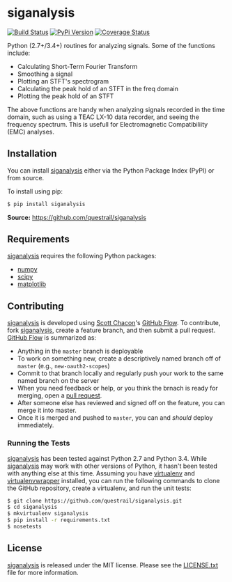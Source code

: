 # siganalysis

[![Build Status][travis image]][travis link]
[![PyPi Version][pypi ver image]][pypi ver link]
[![Coverage Status][coveralls image]][coveralls link]

Python (2.7+/3.4+) routines for analyzing signals. Some of the functions
include:

- Calculating Short-Term Fourier Transform
- Smoothing a signal
- Plotting an STFT's spectrogram
- Calculating the peak hold of an STFT in the freq domain
- Plotting the peak hold of an STFT

The above functions are handy when analyzing signals recorded in the
time domain, such as using a TEAC LX-10 data recorder, and seeing the
frequency spectrum. This is usefull for Electromagnetic Compatibiliity
(EMC) analyses.

## Installation

You can install [siganalysis][] either via the Python Package Index
(PyPI) or from source.

To install using pip:

```bash
$ pip install siganalysis
```

**Source:** https://github.com/questrail/siganalysis

## Requirements

[siganalysis][] requires the following Python packages:

* [numpy][]
* [scipy][]
* [matplotlib][]

## Contributing

[siganalysis][] is developed using [Scott Chacon][]'s [GitHub Flow][].
To contribute, fork [siganalysis][], create a feature branch, and then
submit a pull request.  [GitHub Flow][] is summarized as:

- Anything in the `master` branch is deployable
- To work on something new, create a descriptively named branch off of
  `master` (e.g., `new-oauth2-scopes`)
- Commit to that branch locally and regularly push your work to the same
  named branch on the server
- When you need feedback or help, or you think the brnach is ready for
  merging, open a [pull request][].
- After someone else has reviewed and signed off on the feature, you can
  merge it into master.
- Once it is merged and pushed to `master`, you can and *should* deploy
  immediately.

### Running the Tests

[siganalysis][] has been tested against Python 2.7 and Python 3.4. While
[siganalysis][] may work with other versions of Python, it hasn't been
tested with anything else at this time. Assuming you have [virtualenv][]
and [virtualenvwrapper][] installed, you can run the following commands
to clone the GitHub repository, create a virtualenv, and run the unit
tests:

```bash
$ git clone https://github.com/questrail/siganalysis.git
$ cd siganalysis
$ mkvirtualenv siganalysis
$ pip install -r requirements.txt
$ nosetests
```

## License

[siganalysis][] is released under the MIT license. Please see the
[LICENSE.txt][] file for more information.

[coveralls image]: https://coveralls.io/repos/questrail/siganalysis/badge.png
[coveralls link]: https://coveralls.io/r/questrail/siganalysis
[github flow]: http://scottchacon.com/2011/08/31/github-flow.html
[LICENSE.txt]: https://github.com/questrail/siganalysis/blob/develop/LICENSE.txt
[numpy]: http://www.numpy.org
[matplotlib]: http://matplotlib.org
[pull request]: https://help.github.com/articles/using-pull-requests
[pypi ver image]: https://badge.fury.io/py/siganalysis.png
[pypi ver link]: http://badge.fury.io/py/siganalysis
[scipy]: http://www.scipy.org
[scott chacon]: http://scottchacon.com/about.html
[siganalysis]: https://github.com/questrail/siganalysis
[travis image]: https://travis-ci.org/questrail/siganalysis.png?branch=master
[travis link]: https://travis-ci.org/questrail/siganalysis
[virtualenv]: https://virtualenv.pypa.io/en/latest/
[virtualenvwrapper]: http://virtualenvwrapper.readthedocs.org/en/latest/
